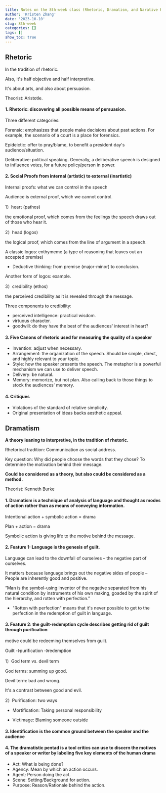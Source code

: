 ```yaml
---
title: Notes on the 8th-week class (Rhetoric, Dramatism, and Narative Paradigm)
author: 'Kristen Zhang'
date: '2023-10-10'
slug: 8th-week
categories: []
tags: []
show_toc: true
---
```




## Rhetoric

In the tradition of rhetoric.

Also, it's half objective and half interpretive.

It's about arts, and also about persuasion.

Theorist: Aristotle.

#### 1. Rhetoric: discovering all possible means of persuasion. 

Three different categories: 

Forensic: emphasizes that people make decisions about past actions. For example, the scenario of a court is a place for forensics.

Epideictic: offer to pray/blame, to benefit a president day's audience/situation.

Deliberative: political speaking. Generally, a deliberative speech is designed to influence votes, for a future policy/person in power.

#### 2. Social Proofs from internal (artistic) to external (inartistic)

Internal proofs: what we can control in the speech

Audience is external proof, which we cannot control.

1）heart (pathos)

the emotional proof, which comes from the feelings the speech draws out of those who hear it.

2）head (logos)

the logical proof, which comes from the line of argument in a speech.

A classic logos: enthymeme (a type of reasoning that leaves out an accepted premise)

- Deductive thinking: from premise (major-minor) to conclusion.

Another form of logos: example. 

3）credibility (ethos)

the perceived credibility as it is revealed through the message.

Three components to credibility:

- perceived intelligence: practical wisdom.
- virtuous character.
- goodwill: do they have the best of the audiences' interest in heart?

#### 3. Five Canons of rhetoric used for measuring the quality of a speaker

- Invention: adjust when necessary.
- Arrangement: the organization of the speech. Should be simple, direct, and highly relevant to your topic.
- Style: how the speaker presents the speech. The metaphor is a powerful mechanism we can use to deliver speech.
- Delivery: be natural.
- Memory: memorize, but not plan. Also calling back to those things to stock the audiences' memory.

#### 4. Critiques

- Violations of the standard of relative simplicity.
- Original presentation of ideas backs aesthetic appeal.



## Dramatism

**A theory leaning to interpretive, in the tradition of rhetoric.**

Rhetorical tradition: Communication as social address.

Key question: Why did people choose the words that they chose? To determine the motivation behind their message.

**Could be considered as a theory, but also could be considered as a method.**

Theorist: Kenneth Burke

#### 1. Dramatism is a technique of analysis of language and thought as modes of action rather than as means of conveying information.

Intentional action + symbolic action = drama

Plan + action = drama

Symbolic action is giving life to the motive behind the message.

#### 2. Feature 1: Language is the genesis of guilt.

Language can lead to the downfall of ourselves – the negative part of ourselves.

It matters because language brings out the negative sides of people – People are inherently good and positive.

“Man is the symbol-using inventor of the negative separated from his natural condition by instruments of his own making, goaded by the spirit of the hierarchy, and rotten with perfection.”

- "Rotten with perfection" means that it's never possible to get to the perfection in the redemption of guilt in language.

#### 3. Feature 2: the guilt-redemption cycle describes getting rid of guilt through purification

motive could be redeeming themselves from guilt.

Guilt -》purification -》redemption

1）God term vs. devil term

God terms: summing up good.

Devil term: bad and wrong.

It's a contrast between good and evil. 

2）Purification: two ways

- Mortification: Taking personal responsibility

- Victimage: Blaming someone outside

#### 3. Identification is the common ground between the speaker and the audience

#### 4. The dramatistic pentad is a tool critics can use to discern the motives of a speaker or writer by labeling five key elements of the human drama

- Act: What is being done?
- Agency: Mean by which an action occurs.
- Agent: Person doing the act.
- Scene: Setting/Background for action.
- Purpose: Reason/Rationale behind the action.
















